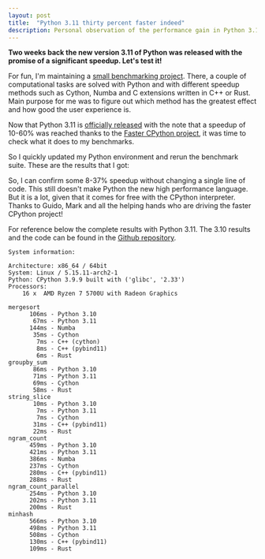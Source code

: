 ```yaml
---
layout: post
title:  "Python 3.11 thirty percent faster indeed"
description: Personal observation of the performance gain in Python 3.11
---
```

<script src="/assets/js/plotly.js/1.58.4/plotly.min.js" integrity="sha512-odxyOOOwpEgYQnS+TzF/P33O+DfGNGqyh89pJ/u2addhMw9ZIef3M8aw/otYSgsPxLdZi3HQhlI9IiX3H5SxpA==" crossorigin="anonymous"></script>

**Two weeks back the new version 3.11 of Python was released with the promise of a significant speedup. 
Let's test it!**

For fun, I'm maintaining a [small benchmarking project](https://github.com/chr1st1ank/speeding-up-python).
There, a couple of computational tasks are solved with Python and with different speedup methods 
such as Cython, Numba and C extensions written in C++ or Rust. Main purpose for me was to figure 
out which method has the greatest effect and how good the user experience is.

Now that Python 3.11 is [officially released](https://www.python.org/downloads/release/python-3110/) 
with the note that a speedup of 10-60% was reached thanks to the [Faster CPython project](https://docs.python.org/3.11/whatsnew/3.11.html#faster-cpython),
it was time to check what it does to my benchmarks.

So I quickly updated my Python environment and rerun the benchmark suite. 
These are the results that I got:

<div id="chart-benchmark"  style="width:80%;"></div>
<script>
var py310 = {
  x: ["mergesort", "groupby_sum", "string_slice", "ngram_count", "ngram_count_parallel", "minhash"],
  y: [106, 86, 10, 459, 254, 566],
  name: 'Python 3.10',
  type: 'bar'
};
var py311 = {
  x: ["mergesort", "groupby_sum", "string_slice", "ngram_count", "ngram_count_parallel", "minhash"],
  y: [67, 71, 7, 421, 202, 498],
  text: ["-37 %","-17 %","-30 %","-8 %","-20 %","-12 %"],
  textposition: 'auto',
  name: 'Python 3.11',
  type: 'bar'
};
var data = [py310, py311];
var layout = {
  title: 'Benchmark runtime comparison Python 3.10/3.11',
  yaxis: {
    title: 'milliseconds (smaller is better)'
  },
  xaxis: {
    title: 'benchmark task',
    showgrid: false,
    zeroline: false,
    nticks: 6,
    barmode: 'group'
  },
  font: {
    family: 'Raleway, sans-serif'
  }
};
var options = {displayModeBar: false}
Plotly.newPlot(document.getElementById('chart-benchmark'), data, layout, options);
</script>

So, I can confirm some 8-37% speedup without changing a single line of code. This still doesn't 
make Python the new high performance language. But it is a lot, given that it comes for free with
the CPython interpreter.  Thanks to Guido, Mark and all the helping hands who are driving the
faster CPython project!

For reference below the complete results with Python 3.11. The 3.10 results and the code can be
found in the [Github repository](https://github.com/chr1st1ank/speeding-up-python/tree/7966d5208d313df9fe4e47ca4c5b50cb75702c28).

```
System information:

Architecture: x86_64 / 64bit
System: Linux / 5.15.11-arch2-1
Python: CPython 3.9.9 built with ('glibc', '2.33')
Processors: 
    16 x  AMD Ryzen 7 5700U with Radeon Graphics
    
mergesort
	  106ms - Python 3.10
	   67ms - Python 3.11
	  144ms - Numba
	   35ms - Cython
	    7ms - C++ (cython)
	    8ms - C++ (pybind11)
	    6ms - Rust
groupby_sum
	   86ms - Python 3.10
	   71ms - Python 3.11
	   69ms - Cython
	   58ms - Rust
string_slice
	   10ms - Python 3.10
	    7ms - Python 3.11
	    7ms - Cython
	   31ms - C++ (pybind11)
	   22ms - Rust
ngram_count
	  459ms - Python 3.10
	  421ms - Python 3.11
	  386ms - Numba
	  237ms - Cython
	  280ms - C++ (pybind11)
	  288ms - Rust
ngram_count_parallel
	  254ms - Python 3.10
	  202ms - Python 3.11
	  200ms - Rust
minhash
	  566ms - Python 3.10
	  498ms - Python 3.11
	  508ms - Cython
	  130ms - C++ (pybind11)
	  109ms - Rust
```
